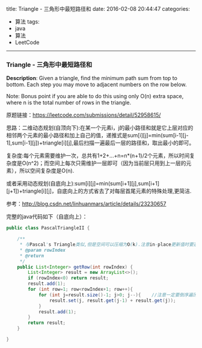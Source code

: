 




title: Triangle - 三角形中最短路径和
date: 2016-02-08 20:44:47
categories: 
- 算法
tags: 
- java
- 算法
- LeetCode
<!--updated: 2016-02-08 21:40:47-->
---

### Triangle - 三角形中最短路径和
**Description**: Given a triangle, find the minimum path sum from top to bottom. Each step you may move to adjacent numbers on the row below.

 Note: Bonus point if you are able to do this using only O(n) extra space, where n is the total number of rows in the triangle.

原题链接：https://leetcode.com/submissions/detail/52958615/

思路：二维动态规划(自顶向下):在某一个元素i，j的最小路径和就是它上层对应的相邻两个元素的最小路径和加上自己的值，递推式是sum[i][j]=min(sum[i-1][j-1],sum[i-1][j])+triangle[i][j],最后扫描一遍最后一层的路径和，取出最小的即可。

复杂度:每个元素需要维护一次，总共有1+2+...+n=n*(n+1)/2个元素，所以时间复杂度是O(n^2)；而空间上每次只需维护一层即可（因为当前层只用到上一层的元素），所以空间复杂度是O(n).
     
或者采用动态规划(自底向上):sum[i][j]=min(sum[i+1][j],sum[i+1][j+1])+triangle[i][j]，自底向上的方式省去了对每层首尾元素的特殊处理,更简洁.

参考：http://blog.csdn.net/linhuanmars/article/details/23230657

完整的java代码如下（自底向上）：

```java
public class PascalTriangleII {

    /**
     * 与Pascal's Triangle类似,但是空间可以压缩为O(k).注意in-place更新值时要逆序(观察Pascal三角的特点)
     * @param rowIndex
     * @return
     */
    public List<Integer> getRow(int rowIndex) {
        List<Integer> result = new ArrayList<>();
        if (rowIndex<0) return result;
        result.add(1);
        for (int row=1; row<rowIndex+1; row++){
            for (int j=result.size()-1; j>0; j--){    //注意一定要倒序遍历,因为顺序会覆盖值
                result.set(j, result.get(j-1) + result.get(j));
            }
            result.add(1);
        }
        return result;
    }

}
```
